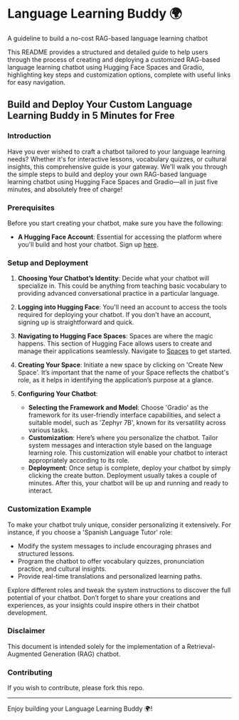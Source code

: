 # Language Learning Buddy 🌍
A guideline to build a no-cost RAG-based language learning chatbot

This README provides a structured and detailed guide to help users through the process of creating and deploying a customized RAG-based language learning chatbot using Hugging Face Spaces and Gradio, highlighting key steps and customization options, complete with useful links for easy navigation.

## Build and Deploy Your Custom Language Learning Buddy in 5 Minutes for Free

### Introduction
Have you ever wished to craft a chatbot tailored to your language learning needs? Whether it's for interactive lessons, vocabulary quizzes, or cultural insights, this comprehensive guide is your gateway. We'll walk you through the simple steps to build and deploy your own RAG-based language learning chatbot using Hugging Face Spaces and Gradio—all in just five minutes, and absolutely free of charge!

### Prerequisites
Before you start creating your chatbot, make sure you have the following:

- **A Hugging Face Account**: Essential for accessing the platform where you'll build and host your chatbot. Sign up [here](https://huggingface.co/join).

### Setup and Deployment

1. **Choosing Your Chatbot’s Identity**: Decide what your chatbot will specialize in. This could be anything from teaching basic vocabulary to providing advanced conversational practice in a particular language.

2. **Logging into Hugging Face**: You'll need an account to access the tools required for deploying your chatbot. If you don't have an account, signing up is straightforward and quick.

3. **Navigating to Hugging Face Spaces**: Spaces are where the magic happens. This section of Hugging Face allows users to create and manage their applications seamlessly. Navigate to [Spaces](https://huggingface.co/spaces) to get started.

4. **Creating Your Space**: Initiate a new space by clicking on 'Create New Space'. It’s important that the name of your Space reflects the chatbot's role, as it helps in identifying the application’s purpose at a glance.

5. **Configuring Your Chatbot**:

   - **Selecting the Framework and Model**: Choose 'Gradio' as the framework for its user-friendly interface capabilities, and select a suitable model, such as 'Zephyr 7B', known for its versatility across various tasks.
   - **Customization**: Here’s where you personalize the chatbot. Tailor system messages and interaction style based on the language learning role. This customization will enable your chatbot to interact appropriately according to its role.
   - **Deployment**: Once setup is complete, deploy your chatbot by simply clicking the create button. Deployment usually takes a couple of minutes. After this, your chatbot will be up and running and ready to interact.

### Customization Example
To make your chatbot truly unique, consider personalizing it extensively. For instance, if you choose a 'Spanish Language Tutor' role:

- Modify the system messages to include encouraging phrases and structured lessons.
- Program the chatbot to offer vocabulary quizzes, pronunciation practice, and cultural insights.
- Provide real-time translations and personalized learning paths.

Explore different roles and tweak the system instructions to discover the full potential of your chatbot. Don’t forget to share your creations and experiences, as your insights could inspire others in their chatbot development.

### Disclaimer
This document is intended solely for the implementation of a Retrieval-Augmented Generation (RAG) chatbot.

### Contributing
If you wish to contribute, please fork this repo.

---
Enjoy building your Language Learning Buddy 🌍!
